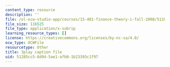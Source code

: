 ```yaml
---
content_type: resource
description: ''
file: /ol-ocw-studio-app/courses/15-401-finance-theory-i-fall-2008/51285cc58d945ae1afb01b23393c1f97_tL7Lcl90Sc0.vtt
file_size: 116525
file_type: application/x-subrip
learning_resource_types: []
license: https://creativecommons.org/licenses/by-nc-sa/4.0/
ocw_type: OCWFile
resourcetype: Other
title: 3play caption file
uid: 51285cc5-8d94-5ae1-afb0-1b23393c1f97
---
```

